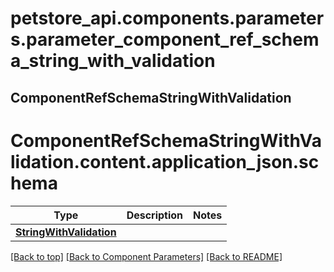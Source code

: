 <a name="top"></a>
# petstore_api.components.parameters.parameter_component_ref_schema_string_with_validation
## ComponentRefSchemaStringWithValidation
# <a id="parameter_component_ref_schema_string_with_validationcontentapplication_jsonschema" >ComponentRefSchemaStringWithValidation.content.application_json.schema</a>
Type | Description  | Notes
------------- | ------------- | -------------
[**StringWithValidation**](../../components/schema/string_with_validation.StringWithValidation.md) |  | 


[[Back to top]](#top) [[Back to Component Parameters]](../../../README.md#Component-Parameters) [[Back to README]](../../../README.md)
